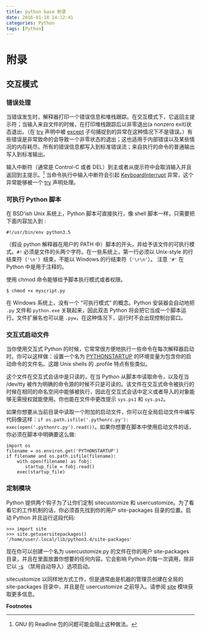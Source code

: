```yaml
---
title: python base 附录
date: 2016-01-10 14:12:41
categories: Python
tags: [Python]
---
```


附录
====

交互模式
--------

### 错误处理

当错误发生时，解释器打印一个错误信息和堆栈跟踪。在交互模式下，它返回主提示符；当输入来自文件的时候，在打印堆栈跟踪后以非零退出(a
nonzero exit)状态退出。（在
[try](https://docs.python.org/3/reference/compound_stmts.html#try)
声明中被
[except](https://docs.python.org/3/reference/compound_stmts.html#except)
子句捕捉到的异常在这种情况下不是错误。）有些错误是非常致命的会导致一个非零状态的退出；这也适用于内部错误以及某些情况的内存耗尽。所有的错误信息都写入到标准错误流；来自执行的命令的普通输出写入到标准输出。

输入中断符（通常是 Control-C 或者
DEL）到主或者从提示符中会取消输入并且返回到主提示。[^1]
当命令执行中输入中断符会引起
[KeyboardInterrupt](https://docs.python.org/3/library/exceptions.html#KeyboardInterrupt)
异常，这个异常能够被一个
[try](https://docs.python.org/3/reference/compound_stmts.html#try)
声明处理。

### 可执行 Python 脚本

在 BSD'ish Unix 系统上，Python 脚本可直接执行，像 shell
脚本一样，只需要把下面内容加入到 :

    #!/usr/bin/env python3.5

（假设 python 解释器在用户的 PATH
中）脚本的开头，并给予该文件的可执行模式。`#!`
必须是文件的头两个字符。在一些系统上，第一行必须以 Unix-style
的行结束符（`'\n'`）结束，不能以 Windows 的行结束符（`'\r\n'`）。 注意
`'#'` 在 Python 中是用于注释的。

使用 chmod 命令能够给予脚本执行模式或者权限。

``` {.sourceCode .bash}
$ chmod +x myscript.py
```

在 Windows 系统上，没有一个 “可执行模式” 的概念。Python 安装器会自动地把
`.py` 文件和 `python.exe` 关联起来，因此双击 Python
将会把它当成一个脚本运行。文件扩展名也可以是
`.pyw`，在这种情况下，运行时不会出现控制台窗口。

### 交互式启动文件

当你使用交互式 Python
的时候，它常常很方便地执行一些命令在每次解释器启动时。你可以这样做：设置一个名为
[PYTHONSTARTUP](https://docs.python.org/3/using/cmdline.html#envvar-PYTHONSTARTUP)
的环境变量为包含你的启动命令的文件名。这跟 Unix shells 的 .profile
特点有些类似。

这个文件在交互式会话中是只读的，在当 Python 从脚本中读取命令，以及在当
/dev/tty
被作为明确的命令源的时候不只是可读的。该文件在交互式命令被执行的时候在相同的命名空间中能够被执行，因此在交互式会话中定义或者导入的对象能够无需授权就能使用。你也能在文件中更改提示
`sys.ps1` 和 `sys.ps2`。

如果你想要从当前目录中读取一个附加的启动文件，你可以在全局启动文件中编写代码像这样：`if os.path.isfile('.pythonrc.py'): exec(open('.pythonrc.py').read())`。如果你想要在脚本中使用启动文件的话，你必须在脚本中明确要这么做:

    import os
    filename = os.environ.get('PYTHONSTARTUP')
    if filename and os.path.isfile(filename):
        with open(filename) as fobj:
           startup_file = fobj.read()
        exec(startup_file)

### 定制模块

Python 提供两个钩子为了让你们定制 sitecustomize 和
usercustomize。为了看看它的工作机制的话，你必须首先找到你的用户
site-packages 目录的位置。启动 Python 并且运行这段代码:

    >>> import site
    >>> site.getusersitepackages()
    '/home/user/.local/lib/python3.4/site-packages'

现在你可以创建一个名为 usercustomize.py 的文件在你的用户 site-packages
目录，并且在里面放置你想要的任何内容。它会影响 Python
的每一次调用，除非它以
[-s](https://docs.python.org/3/using/cmdline.html#cmdoption-s)
（禁用自动导入）选项启动。

sitecustomize 以同样地方式工作，但是通常由是机器的管理员创建在全局的
site-packages 目录中，并且是在 usercustomize 之前导入。请参阅
[site](https://docs.python.org/3/library/site.html#module-site)
模块获取更多信息。

**Footnotes**

[^1]: GNU 的 Readline 包的问题可能会阻止这种做法。
